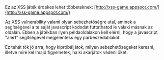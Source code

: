 Ez az XSS játék érdekes lehet többeteknek: [http://xss-game.appspot.com/](http://xss-game.appspot.com/)

Az XSS vulnerability valami olyan sebezhetőségre utal, aminek a segítségével a te saját javascript kódodat futtathatod le valaki másnak az oldalán. Ebben a játékban ilyen példaoldalakon kell elérni, hogy a javascript "alert" segítségével megjelentess egy párbeszédablakot.

Ez tehát tök jó arra, hogy kipróbáljátok, milyen sebezhetőségeket keresni, illetve mire kel lmajd figyelnetek, ha ki akarjátok védeni őket.

